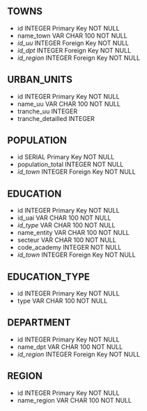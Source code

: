 ## TOWNS 

- id INTEGER Primary Key NOT NULL
- name_town VAR CHAR 100 NOT NULL
- *id_uu* INTEGER Foreign Key NOT NULL
- *id_dpt* INTEGER Foreign Key NOT NULL
- *id_region* INTEGER Foreign Key NOT NULL

## URBAN_UNITS
- id INTEGER Primary Key NOT NULL
- name_uu VAR CHAR 100 NOT NULL
- tranche_uu INTEGER
- tranche_detailled INTEGER

## POPULATION 
- id SERIAL Primary Key NOT NULL
- population_total INTEGER NOT NULL
- *id_town* INTEGER Foreign Key NOT NULL

## EDUCATION
- id INTEGER Primary Key NOT NULL
- id_uai VAR CHAR 100 NOT NULL
- *id_type* VAR CHAR 100 NOT NULL
- name_entity VAR CHAR 100 NOT NULL
- secteur VAR CHAR 100 NOT NULL
- code_academy INTEGER NOT NULL
- *id_town* INTEGER Foreign Key NOT NULL

## EDUCATION_TYPE
- id INTEGER Primary Key NOT NULL
- type VAR CHAR 100 NOT NULL

## DEPARTMENT
- id INTEGER Primary Key NOT NULL
- name_dpt VAR CHAR 100 NOT NULL
- *id_region* INTEGER Foreign Key NOT NULL

## REGION
- id INTEGER Primary Key NOT NULL
- name_region VAR CHAR 100 NOT NULL
